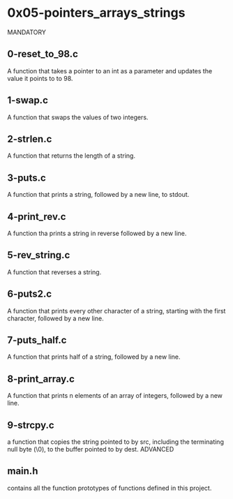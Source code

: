 # 0x05-pointers_arrays_strings
MANDATORY

## 0-reset_to_98.c
A function that takes a pointer to an int as a parameter and updates the value it points to to 98.

## 1-swap.c
A function that swaps the values of two integers.

## 2-strlen.c
A function that returns the length of a string.

## 3-puts.c
A function that prints a string, followed by a new line, to stdout.

## 4-print_rev.c
A function tha prints a string in reverse followed by a new line.

## 5-rev_string.c
A function that reverses a string.

## 6-puts2.c
A function that prints every other character of a string, starting with the first character, followed by a new line.

## 7-puts_half.c
A function that prints half of a string, followed by a new line.

## 8-print_array.c
A function that prints n elements of an array of integers, followed by a new line.

## 9-strcpy.c
a function that copies the string pointed to by src, including the terminating null byte (\0), to the buffer pointed to by dest. ADVANCED

## main.h
contains all the function prototypes of functions defined in this project.
